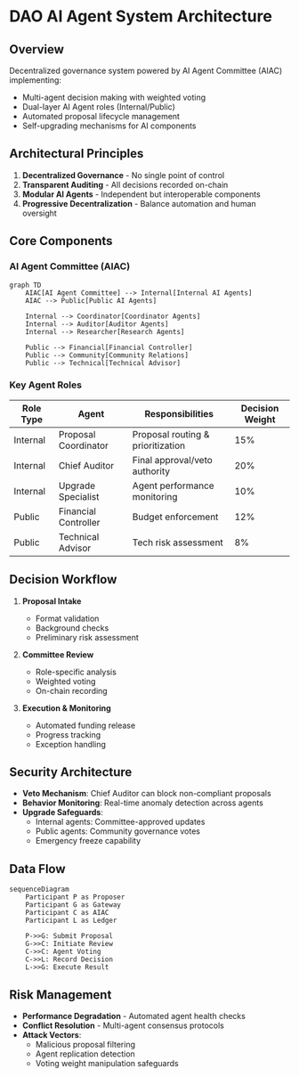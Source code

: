 # DAO AI Agent System Architecture

## Overview
Decentralized governance system powered by AI Agent Committee (AIAC) implementing:
- Multi-agent decision making with weighted voting
- Dual-layer AI Agent roles (Internal/Public)
- Automated proposal lifecycle management
- Self-upgrading mechanisms for AI components

## Architectural Principles
1. **Decentralized Governance** - No single point of control
2. **Transparent Auditing** - All decisions recorded on-chain
3. **Modular AI Agents** - Independent but interoperable components  
4. **Progressive Decentralization** - Balance automation and human oversight

## Core Components

### AI Agent Committee (AIAC)
```mermaid
graph TD
    AIAC[AI Agent Committee] --> Internal[Internal AI Agents]
    AIAC --> Public[Public AI Agents]
    
    Internal --> Coordinator[Coordinator Agents]
    Internal --> Auditor[Auditor Agents]
    Internal --> Researcher[Research Agents]
    
    Public --> Financial[Financial Controller]
    Public --> Community[Community Relations]
    Public --> Technical[Technical Advisor]
```

### Key Agent Roles
| Role Type | Agent | Responsibilities | Decision Weight |
|-----------|-------|------------------|-----------------|
| Internal  | Proposal Coordinator | Proposal routing & prioritization | 15% |
| Internal  | Chief Auditor | Final approval/veto authority | 20% |
| Internal  | Upgrade Specialist | Agent performance monitoring | 10% |
| Public    | Financial Controller | Budget enforcement | 12% |
| Public    | Technical Advisor | Tech risk assessment | 8% |

## Decision Workflow
1. **Proposal Intake**
   - Format validation
   - Background checks
   - Preliminary risk assessment

2. **Committee Review**
   - Role-specific analysis
   - Weighted voting
   - On-chain recording

3. **Execution & Monitoring**
   - Automated funding release
   - Progress tracking
   - Exception handling

## Security Architecture
- **Veto Mechanism**: Chief Auditor can block non-compliant proposals
- **Behavior Monitoring**: Real-time anomaly detection across agents
- **Upgrade Safeguards**:
  - Internal agents: Committee-approved updates
  - Public agents: Community governance votes
  - Emergency freeze capability

## Data Flow
```mermaid
sequenceDiagram
    Participant P as Proposer
    Participant G as Gateway
    Participant C as AIAC
    Participant L as Ledger
    
    P->>G: Submit Proposal
    G->>C: Initiate Review
    C->>C: Agent Voting
    C->>L: Record Decision
    L->>G: Execute Result
```

## Risk Management
- **Performance Degradation** - Automated agent health checks
- **Conflict Resolution** - Multi-agent consensus protocols
- **Attack Vectors**:
  - Malicious proposal filtering
  - Agent replication detection
  - Voting weight manipulation safeguards
